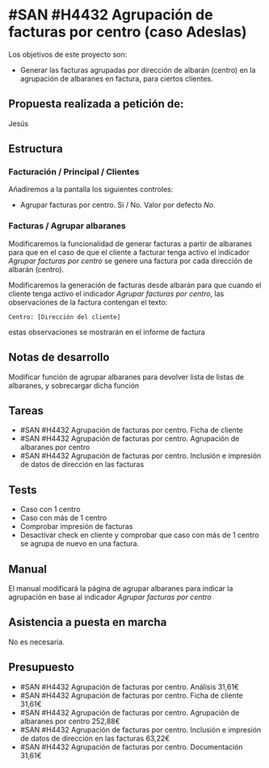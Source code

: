 # #SAN #H4432 Agrupación de facturas por centro (caso Adeslas)

Los objetivos de este proyecto son:
+ Generar las facturas agrupadas por dirección de albarán (centro) en la agrupación de albaranes en factura, para ciertos clientes.

## Propuesta realizada a petición de:
Jesús

## Estructura

### Facturación / Principal / Clientes
Añadiremos a la pantalla los siguientes controles:
+ Agrupar facturas por centro. Sí / No. Valor por defecto _No_.

### Facturas / Agrupar albaranes
Modificaremos la funcionalidad de generar facturas a partir de albaranes para que en el caso de que el cliente a facturar tenga activo el indicador _Agrupar facturas por centro_ se genere una factura por cada dirección de albarán (centro).

Modificaremos la generación de facturas desde albarán para que cuando el cliente tenga activo el indicador _Agrupar facturas por centro_, las observaciones de la factura contengan el texto:

```
Centro: [Dirección del cliente]
```

estas observaciones se mostrarán en el informe de factura 

## Notas de desarrollo
Modificar función de agrupar albaranes para devolver lista de listas de albaranes, y sobrecargar dicha función


## Tareas
* #SAN #H4432 Agrupación de facturas por centro. Ficha de cliente
* #SAN #H4432 Agrupación de facturas por centro. Agrupación de albaranes por centro
* #SAN #H4432 Agrupación de facturas por centro. Inclusión e impresión de datos de dirección en las facturas

## Tests
+ Caso con 1 centro
+ Caso con más de 1 centro
+ Comprobar impresión de facturas
+ Desactivar check en cliente y comprobar que caso con más de 1 centro se agrupa de nuevo en una factura.

## Manual
El manual modificará la página de agrupar albaranes para indicar la agrupación en base al indicador _Agrupar facturas por centro_

## Asistencia a puesta en marcha
No es necesaria.

## Presupuesto
* #SAN #H4432 Agrupación de facturas por centro. Análisis 31,61€
* #SAN #H4432 Agrupación de facturas por centro. Ficha de cliente 31,61€
* #SAN #H4432 Agrupación de facturas por centro. Agrupación de albaranes por centro 252,88€
* #SAN #H4432 Agrupación de facturas por centro. Inclusión e impresión de datos de dirección en las facturas 63,22€
* #SAN #H4432 Agrupación de facturas por centro. Documentación 31,61€
